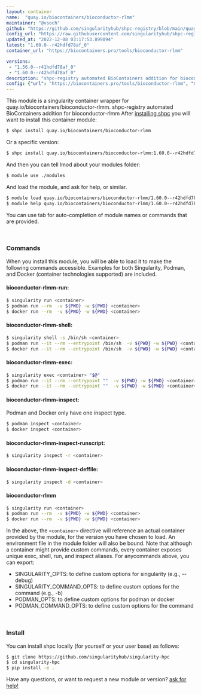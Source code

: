 ```yaml
---
layout: container
name:  "quay.io/biocontainers/bioconductor-rlmm"
maintainer: "@vsoch"
github: "https://github.com/singularityhub/shpc-registry/blob/main/quay.io/biocontainers/bioconductor-rlmm/container.yaml"
config_url: "https://raw.githubusercontent.com/singularityhub/shpc-registry/main/quay.io/biocontainers/bioconductor-rlmm/container.yaml"
updated_at: "2022-12-08 03:17:53.899094"
latest: "1.60.0--r42hdfd78af_0"
container_url: "https://biocontainers.pro/tools/bioconductor-rlmm"

versions:
 - "1.56.0--r41hdfd78af_0"
 - "1.60.0--r42hdfd78af_0"
description: "shpc-registry automated BioContainers addition for bioconductor-rlmm"
config: {"url": "https://biocontainers.pro/tools/bioconductor-rlmm", "maintainer": "@vsoch", "description": "shpc-registry automated BioContainers addition for bioconductor-rlmm", "latest": {"1.60.0--r42hdfd78af_0": "sha256:510d460dda1dc25483cd8821b780637dde64ee9b71363a9e9ff7f0101b8d1eba"}, "tags": {"1.56.0--r41hdfd78af_0": "sha256:ab1bcbcbb13f1e33f45e37911919aa0953e3d09361ee99301424760fb549009e", "1.60.0--r42hdfd78af_0": "sha256:510d460dda1dc25483cd8821b780637dde64ee9b71363a9e9ff7f0101b8d1eba"}, "docker": "quay.io/biocontainers/bioconductor-rlmm"}
---
```


This module is a singularity container wrapper for quay.io/biocontainers/bioconductor-rlmm.
shpc-registry automated BioContainers addition for bioconductor-rlmm
After [installing shpc](#install) you will want to install this container module:


```bash
$ shpc install quay.io/biocontainers/bioconductor-rlmm
```

Or a specific version:

```bash
$ shpc install quay.io/biocontainers/bioconductor-rlmm:1.60.0--r42hdfd78af_0
```

And then you can tell lmod about your modules folder:

```bash
$ module use ./modules
```

And load the module, and ask for help, or similar.

```bash
$ module load quay.io/biocontainers/bioconductor-rlmm/1.60.0--r42hdfd78af_0
$ module help quay.io/biocontainers/bioconductor-rlmm/1.60.0--r42hdfd78af_0
```

You can use tab for auto-completion of module names or commands that are provided.

<br>

### Commands

When you install this module, you will be able to load it to make the following commands accessible.
Examples for both Singularity, Podman, and Docker (container technologies supported) are included.

#### bioconductor-rlmm-run:

```bash
$ singularity run <container>
$ podman run --rm  -v ${PWD} -w ${PWD} <container>
$ docker run --rm  -v ${PWD} -w ${PWD} <container>
```

#### bioconductor-rlmm-shell:

```bash
$ singularity shell -s /bin/sh <container>
$ podman run --it --rm --entrypoint /bin/sh  -v ${PWD} -w ${PWD} <container>
$ docker run --it --rm --entrypoint /bin/sh  -v ${PWD} -w ${PWD} <container>
```

#### bioconductor-rlmm-exec:

```bash
$ singularity exec <container> "$@"
$ podman run --it --rm --entrypoint ""  -v ${PWD} -w ${PWD} <container> "$@"
$ docker run --it --rm --entrypoint ""  -v ${PWD} -w ${PWD} <container> "$@"
```

#### bioconductor-rlmm-inspect:

Podman and Docker only have one inspect type.

```bash
$ podman inspect <container>
$ docker inspect <container>
```

#### bioconductor-rlmm-inspect-runscript:

```bash
$ singularity inspect -r <container>
```

#### bioconductor-rlmm-inspect-deffile:

```bash
$ singularity inspect -d <container>
```



#### bioconductor-rlmm

```bash
$ singularity run <container>
$ podman run --rm  -v ${PWD} -w ${PWD} <container>
$ docker run --rm  -v ${PWD} -w ${PWD} <container>
```


In the above, the `<container>` directive will reference an actual container provided
by the module, for the version you have chosen to load. An environment file in the
module folder will also be bound. Note that although a container
might provide custom commands, every container exposes unique exec, shell, run, and
inspect aliases. For anycommands above, you can export:

 - SINGULARITY_OPTS: to define custom options for singularity (e.g., --debug)
 - SINGULARITY_COMMAND_OPTS: to define custom options for the command (e.g., -b)
 - PODMAN_OPTS: to define custom options for podman or docker
 - PODMAN_COMMAND_OPTS: to define custom options for the command

<br>

### Install

You can install shpc locally (for yourself or your user base) as follows:

```bash
$ git clone https://github.com/singularityhub/singularity-hpc
$ cd singularity-hpc
$ pip install -e .
```

Have any questions, or want to request a new module or version? [ask for help!](https://github.com/singularityhub/singularity-hpc/issues)